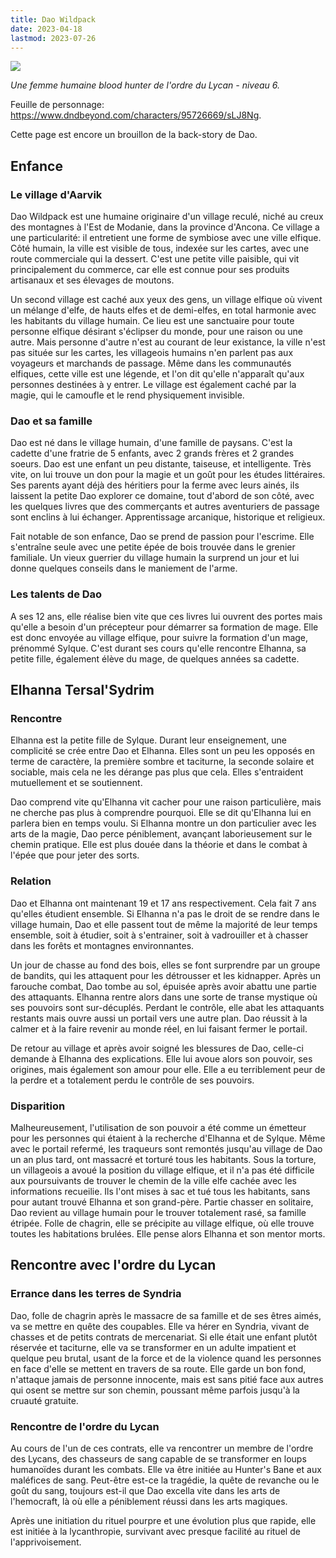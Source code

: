 ```yaml
---
title: Dao Wildpack
date: 2023-04-18
lastmod: 2023-07-26
---
```


<img src="images/dnd_dao_wildpack.jpg">

_Une femme humaine blood hunter de l'ordre du Lycan - niveau 6._

Feuille de personnage: https://www.dndbeyond.com/characters/95726669/sLJ8Ng.

 Cette page est encore un brouillon de la back-story de Dao.

## Enfance 
### Le village d'Aarvik
Dao Wildpack est une humaine originaire d'un village reculé, niché au creux des montagnes à l'Est de Modanie, dans la province d'Ancona. Ce village a une particularité: il entretient une forme de symbiose avec une ville elfique. Côté humain, la ville est visible de tous, indexée sur les cartes, avec une route commerciale qui la dessert. C'est une petite ville paisible, qui vit principalement du commerce, car elle est connue pour ses produits artisanaux et ses élevages de moutons.

Un second village est caché aux yeux des gens, un village elfique où vivent un mélange d'elfe, de hauts elfes et de demi-elfes, en total harmonie avec les habitants du village humain. Ce lieu est une sanctuaire pour toute personne elfique désirant s'éclipser du monde, pour une raison ou une autre. Mais personne d'autre n'est au courant de leur existance, la ville n'est pas située sur les cartes, les villageois humains n'en parlent pas aux voyageurs et marchands de passage. Même dans les communautés elfiques, cette ville est une légende, et l'on dit qu'elle n'apparaît qu'aux personnes destinées à y entrer. Le village est également caché par la magie, qui le camoufle et le rend physiquement invisible.
### Dao et sa famille
Dao est né dans le village humain, d'une famille de paysans. C'est la cadette d'une fratrie de 5 enfants, avec 2 grands frères et 2 grandes soeurs. Dao est une enfant un peu distante, taiseuse, et intelligente. Très vite, on lui trouve un don pour la magie et un goût pour les études littéraires. Ses parents ayant déjà des héritiers pour la ferme avec leurs ainés, ils laissent la petite Dao explorer ce domaine, tout d'abord de son côté, avec les quelques livres que des commerçants et autres aventuriers de passage sont enclins à lui échanger. Apprentissage arcanique, historique et religieux. 

Fait notable de son enfance, Dao se prend de passion pour l'escrime. Elle s'entraîne seule avec une petite épée de bois trouvée dans le grenier familiale. Un vieux guerrier du village humain la surprend un jour et lui donne quelques conseils dans le maniement de l'arme.
### Les talents de Dao
A ses 12 ans, elle réalise bien vite que ces livres lui ouvrent des portes mais qu'elle a besoin d'un précepteur pour démarrer sa formation de mage. Elle est donc envoyée au village elfique, pour suivre la formation d'un mage, prénommé Sylque. C'est durant ses cours qu'elle rencontre Elhanna, sa petite fille, également élève du mage, de quelques années sa cadette.
## Elhanna Tersal'Sydrim
### Rencontre
Elhanna est la petite fille de Sylque. 
Durant leur enseignement, une complicité se crée entre Dao et Elhanna. Elles sont un peu les opposés en terme de caractère, la première sombre et taciturne, la seconde solaire et sociable, mais cela ne les dérange pas plus que cela. Elles s'entraident mutuellement et se soutiennent.

Dao comprend vite qu'Elhanna vit cacher pour une raison particulière, mais ne cherche pas plus à comprendre pourquoi. Elle se dit qu'Elhanna lui en parlera bien en temps voulu. Si Elhanna montre un don particulier avec les arts de la magie, Dao perce péniblement, avançant laborieusement sur le chemin pratique. Elle est plus douée dans la théorie et dans le combat à l'épée que pour jeter des sorts.
### Relation
Dao et Elhanna ont maintenant 19 et 17 ans respectivement. Cela fait 7 ans qu'elles étudient ensemble. Si Elhanna n'a pas le droit de se rendre dans le village humain, Dao et elle passent tout de même la majorité de leur temps ensemble, soit à étudier, soit à s'entrainer, soit à vadrouiller et à chasser dans les forêts et montagnes environnantes. 

Un jour de chasse au fond des bois, elles se font surprendre par un groupe de bandits, qui les attaquent pour les détrousser et les kidnapper. Après un farouche combat, Dao tombe au sol, épuisée après avoir abattu une partie des attaquants. Elhanna rentre alors dans une sorte de transe mystique où ses pouvoirs sont sur-décuplés. Perdant le contrôle, elle abat les attaquants restants mais ouvre aussi un portail vers une autre plan. Dao réussit à la calmer et à la faire revenir au monde réel, en lui faisant fermer le portail. 

De retour au village et après avoir soigné les blessures de Dao, celle-ci demande à Elhanna des explications. Elle lui avoue alors son pouvoir, ses origines, mais également son amour pour elle. Elle a eu terriblement peur de la perdre et a totalement perdu le contrôle de ses pouvoirs.
### Disparition
Malheureusement, l'utilisation de son pouvoir a été comme un émetteur pour les personnes qui étaient à la recherche d'Elhanna et de Sylque. Même avec le portail refermé, les traqueurs sont remontés jusqu'au village de Dao un an plus tard, ont massacré et torturé tous les habitants. Sous la torture, un villageois a avoué la position du village elfique, et il n'a pas été difficile aux poursuivants de trouver le chemin de la ville elfe cachée avec les informations recueilie. Ils l'ont mises à sac et tué tous les habitants, sans pour autant trouvé Elhanna et son grand-père. Partie chasser en solitaire, Dao revient au village humain pour le trouver totalement rasé, sa famille étripée. Folle de chagrin, elle se précipite au village elfique, où elle trouve toutes les habitations brulées. Elle pense alors Elhanna et son mentor morts.
## Rencontre avec l'ordre du Lycan
### Errance dans les terres de Syndria
Dao, folle de chagrin après le massacre de sa famille et de ses êtres aimés, va se mettre en quête des coupables. 
Elle va hérer en Syndria, vivant de chasses et de petits contrats de mercenariat. Si elle était une enfant plutôt réservée et taciturne, elle va se transformer en un adulte impatient et quelque peu brutal, usant de la force et de la violence quand les personnes en face d'elle se mettent en travers de sa route. Elle garde un bon fond, n'attaque jamais de personne innocente, mais est sans pitié face aux autres qui osent se mettre sur son chemin, poussant même parfois jusqu'à la cruauté gratuite.
### Rencontre de l'ordre du Lycan
Au cours de l'un de ces contrats, elle va rencontrer un membre de l'ordre des Lycans, des chasseurs de sang capable de se transformer en loups humanoïdes durant les combats. Elle va être initiée au Hunter's Bane et aux maléfices de sang. Peut-être est-ce la tragédie, la quête de revanche ou le goût du sang, toujours est-il que Dao excella vite dans les arts de l'hemocraft, là où elle a péniblement réussi dans les arts magiques.

Après une initiation du rituel pourpre et une évolution plus que rapide, elle est initiée à la lycanthropie, survivant avec presque facilité au rituel de l'apprivoisement.